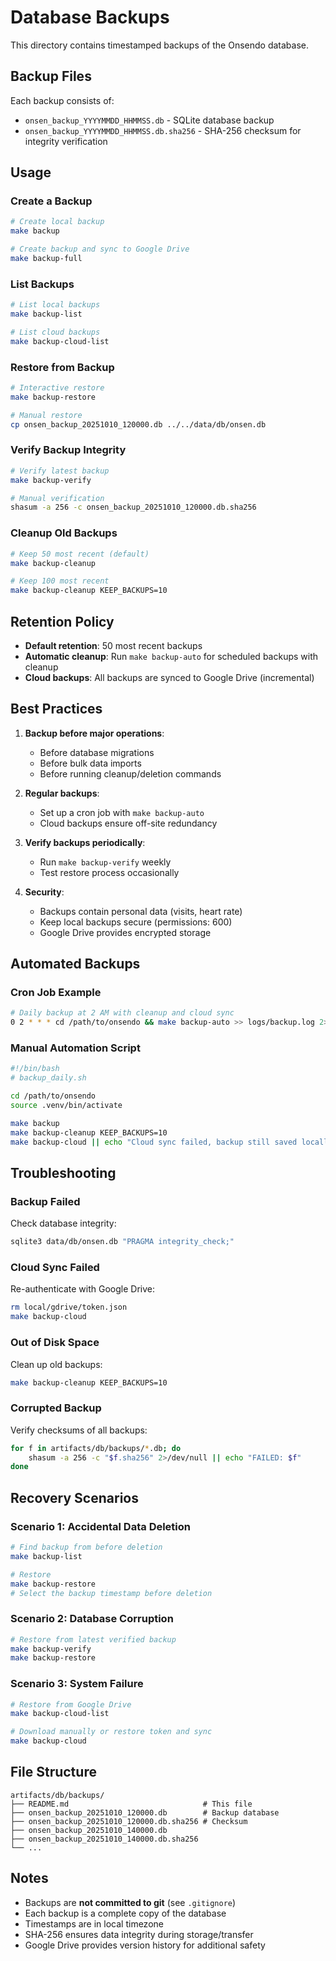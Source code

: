 # Database Backups

This directory contains timestamped backups of the Onsendo database.

## Backup Files

Each backup consists of:

- `onsen_backup_YYYYMMDD_HHMMSS.db` - SQLite database backup
- `onsen_backup_YYYYMMDD_HHMMSS.db.sha256` - SHA-256 checksum for integrity verification

## Usage

### Create a Backup

```bash
# Create local backup
make backup

# Create backup and sync to Google Drive
make backup-full
```

### List Backups

```bash
# List local backups
make backup-list

# List cloud backups
make backup-cloud-list
```

### Restore from Backup

```bash
# Interactive restore
make backup-restore

# Manual restore
cp onsen_backup_20251010_120000.db ../../data/db/onsen.db
```

### Verify Backup Integrity

```bash
# Verify latest backup
make backup-verify

# Manual verification
shasum -a 256 -c onsen_backup_20251010_120000.db.sha256
```

### Cleanup Old Backups

```bash
# Keep 50 most recent (default)
make backup-cleanup

# Keep 100 most recent
make backup-cleanup KEEP_BACKUPS=10
```

## Retention Policy

- **Default retention**: 50 most recent backups
- **Automatic cleanup**: Run `make backup-auto` for scheduled backups with cleanup
- **Cloud backups**: All backups are synced to Google Drive (incremental)

## Best Practices

1. **Backup before major operations**:
   - Before database migrations
   - Before bulk data imports
   - Before running cleanup/deletion commands

2. **Regular backups**:
   - Set up a cron job with `make backup-auto`
   - Cloud backups ensure off-site redundancy

3. **Verify backups periodically**:
   - Run `make backup-verify` weekly
   - Test restore process occasionally

4. **Security**:
   - Backups contain personal data (visits, heart rate)
   - Keep local backups secure (permissions: 600)
   - Google Drive provides encrypted storage

## Automated Backups

### Cron Job Example

```bash
# Daily backup at 2 AM with cleanup and cloud sync
0 2 * * * cd /path/to/onsendo && make backup-auto >> logs/backup.log 2>&1
```

### Manual Automation Script

```bash
#!/bin/bash
# backup_daily.sh

cd /path/to/onsendo
source .venv/bin/activate

make backup
make backup-cleanup KEEP_BACKUPS=10
make backup-cloud || echo "Cloud sync failed, backup still saved locally"
```

## Troubleshooting

### Backup Failed

Check database integrity:

```bash
sqlite3 data/db/onsen.db "PRAGMA integrity_check;"
```

### Cloud Sync Failed

Re-authenticate with Google Drive:

```bash
rm local/gdrive/token.json
make backup-cloud
```

### Out of Disk Space

Clean up old backups:

```bash
make backup-cleanup KEEP_BACKUPS=10
```

### Corrupted Backup

Verify checksums of all backups:

```bash
for f in artifacts/db/backups/*.db; do
    shasum -a 256 -c "$f.sha256" 2>/dev/null || echo "FAILED: $f"
done
```

## Recovery Scenarios

### Scenario 1: Accidental Data Deletion

```bash
# Find backup from before deletion
make backup-list

# Restore
make backup-restore
# Select the backup timestamp before deletion
```

### Scenario 2: Database Corruption

```bash
# Restore from latest verified backup
make backup-verify
make backup-restore
```

### Scenario 3: System Failure

```bash
# Restore from Google Drive
make backup-cloud-list

# Download manually or restore token and sync
make backup-cloud
```

## File Structure

```
artifacts/db/backups/
├── README.md                              # This file
├── onsen_backup_20251010_120000.db        # Backup database
├── onsen_backup_20251010_120000.db.sha256 # Checksum
├── onsen_backup_20251010_140000.db
├── onsen_backup_20251010_140000.db.sha256
└── ...
```

## Notes

- Backups are **not committed to git** (see `.gitignore`)
- Each backup is a complete copy of the database
- Timestamps are in local timezone
- SHA-256 ensures data integrity during storage/transfer
- Google Drive provides version history for additional safety
